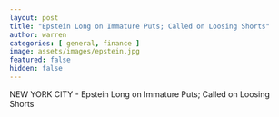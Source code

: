 ```yaml
---
layout: post
title: "Epstein Long on Immature Puts; Called on Loosing Shorts"
author: warren
categories: [ general, finance ]
image: assets/images/epstein.jpg
featured: false
hidden: false
---
```


NEW YORK CITY - Epstein Long on Immature Puts; Called on Loosing Shorts
